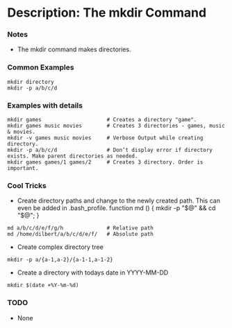 # Description: The mkdir Command

### Notes
* The mkdir command makes directories.

### Common Examples
```shell
mkdir directory
mkdir -p a/b/c/d
```

### Examples with details
```shell
mkdir games                     # Creates a directory "game".
mkdir games music movies        # Creates 3 directories - games, music & movies.
mkdir -v games music movies     # Verbose Output while creating directory.
mkdir -p a/b/c/d                # Don’t display error if directory exists. Make parent directories as needed.
mkdir games games/1 games/2     # Creates 3 directory. Order is important.
```

### Cool Tricks
* Create directory paths and change to the newly created path. This can even be added in .bash_profile.
function md () { mkdir -p "$@" && cd "$@"; }
```shell
md a/b/c/d/e/f/g/h              # Relative path
md /home/dilbert/a/b/c/d/e/f/   # Absolute path
```

* Create complex directory tree
```shell
mkdir -p a/{a-1,a-2}/{a-1-1,a-1-2}
```

* Create a directory with todays date in YYYY-MM-DD
```shell
mkdir $(date +%Y-%m-%d)
```

### TODO
* None
